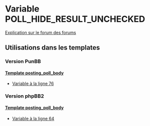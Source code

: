 # Variable POLL_HIDE_RESULT_UNCHECKED
[Explication sur le forum des forums](http://forum.forumactif.com/t294113-listing-des-variables#POLL_HIDE_RESULT_UNCHECKED)
## Utilisations dans les templates
### Version PunBB
#### [Template posting_poll_body](punbb/posting_poll_body.md)
* [Variable à la ligne 76](../punbb/posting_poll_body.tpl#L76)
### Version phpBB2
#### [Template posting_poll_body](subsilver/posting_poll_body.md)
* [Variable à la ligne 64](../subsilver/posting_poll_body.tpl#L64)